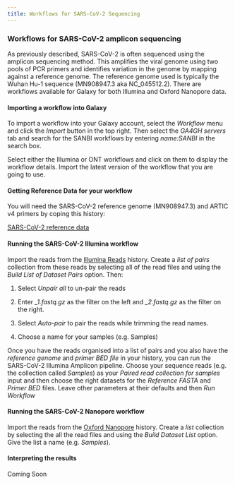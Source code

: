 ```yaml
---
title: Workflows for SARS-CoV-2 Sequencing
---
```


### Workflows for SARS-CoV-2 amplicon sequencing

As previously described, SARS-CoV-2 is often sequenced using the amplicon sequencing method. This amplifies the
viral genome using two pools of PCR primers and identifies variation in the genome by mapping against a reference
genome. The reference genome used is typically the Wuhan Hu-1 sequence (MN908947.3 aka NC_045512.2). There
are workflows available for Galaxy for both Illumina and Oxford Nanopore data.

#### Importing a workflow into Galaxy

To import a workflow into your Galaxy account, select the _Workflow_ menu and click the _Import_ button in the top right. Then select
the _GA4GH servers_ tab and search for the SANBI workflows by entering _name:SANBI_ in the search box.

Select either the Illumina or ONT workflows and click on them to display the workflow details. Import the latest version of the workflow
that you are going to use.

#### Getting Reference Data for your workflow

You will need the SARS-CoV-2 reference genome (MN908947.3) and ARTIC v4 primers by coping this history:

[SARS-CoV-2 reference data](https://usegalaxy.eu/u/pvanheus/h/sars-cov-2-reference-data)

#### Running the SARS-CoV-2 Illumina workflow

Import the reads from the [Illumina Reads](https://usegalaxy.eu/u/pvanheus/h/sars-cov-2-sequencing-reads) history. Create a _list of pairs_ collection from these reads
by selecting all of the read files and using the _Build List of Dataset Pairs_ option. Then:

1. Select _Unpair all_ to un-pair the reads

2. Enter _\_1.fastq.gz_ as the filter on the left and _\_2.fastq.gz_ as the filter on the right.

3. Select _Auto-pair_ to pair the reads while trimming the read names.

4. Choose a name for your samples (e.g. Samples)

Once you have the reads organised into a list of pairs and you also have the _reference genome_ and _primer BED file_ in your history, you can run the 
SARS-CoV-2 Illumina Amplicon pipeline. Choose your sequence reads (e.g. the collection called _Samples_) as your _Paired read collection for samples_ input
and then choose the right datasets for the _Reference FASTA_ and _Primer BED_ files. Leave other parameters at their defaults and then _Run Workflow_

#### Running the SARS-CoV-2 Nanopore workflow

Import the reads from the [Oxford Nanopore](https://usegalaxy.eu/u/pvanheus/h/ont-sars-cov-2-kenya) history. Create a _list_ collection by selecting the 
all the read files and using the _Build Dataset List_ option. Give the list a name (e.g. _Samples_).

#### Interpreting the results

Coming Soon



